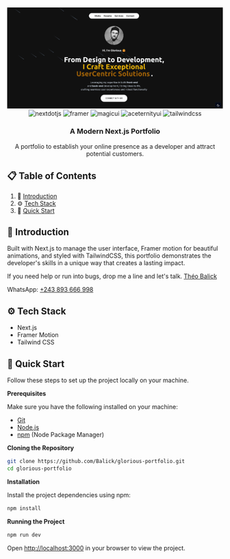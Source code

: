<div align="center">
  <br />
    <a href="https://glorious-portfolio.vercel.app/" target="_blank">
      <img src="public/images/works/work1.png" alt="Project Banner">
    </a>
  <br />

  <div>
    <img src="https://img.shields.io/badge/-Next_JS-black?style=for-the-badge&logoColor=white&logo=nextdotjs&color=000000" alt="nextdotjs" />
    <img src="https://img.shields.io/badge/-Framer-black?style=for-the-badge&logoColor=white&logo=framer&color=0055FF" alt="framer" />
    <img src="https://img.shields.io/badge/-Magic_UI-black?style=for-the-badge&logoColor=white&logo=magicui&color=8A2BE2" alt="magicui" />
    <img src="https://img.shields.io/badge/-Aceternity_UI-black?style=for-the-badge&logoColor=white&logo=aceternityui&color=FF4500" alt="aceternityui" />
    <img src="https://img.shields.io/badge/-Tailwind_CSS-black?style=for-the-badge&logoColor=white&logo=tailwindcss&color=06B6D4" alt="tailwindcss" />
  </div>

  <h3 align="center">A Modern Next.js Portfolio</h3>

   <p align="center">
     A portfolio to establish your online presence as a developer and attract potential customers.
    </p>
</div>

## 📋 <a name="table">Table of Contents</a>

1. 🤖 [Introduction](#introduction)
2. ⚙️ [Tech Stack](#tech-stack)
3. 🤸 [Quick Start](#quick-start)

## <a name="introduction">🤖 Introduction</a>

Built with Next.js to manage the user interface, Framer motion for beautiful animations, and styled with TailwindCSS, this portfolio demonstrates the developer's skills in a unique way that creates a lasting impact.

If you need help or run into bugs, drop me a line and let's talk. [Théo Balick](mailto:balickmethens@gmail.com)

WhatsApp: [+243 893 666 998](https://wa.me/+33620505050)

## <a name="tech-stack">⚙️ Tech Stack</a>

- Next.js
- Framer Motion
- Tailwind CSS

## <a name="quick-start">🤸 Quick Start</a>

Follow these steps to set up the project locally on your machine.

**Prerequisites**

Make sure you have the following installed on your machine:

- [Git](https://git-scm.com/)
- [Node.js](https://nodejs.org/en)
- [npm](https://www.npmjs.com/) (Node Package Manager)

**Cloning the Repository**

```bash
git clone https://github.com/Balick/glorious-portfolio.git
cd glorious-portfolio
```

**Installation**

Install the project dependencies using npm:

```bash
npm install
```

**Running the Project**

```bash
npm run dev
```

Open [http://localhost:3000](http://localhost:3000) in your browser to view the project.
